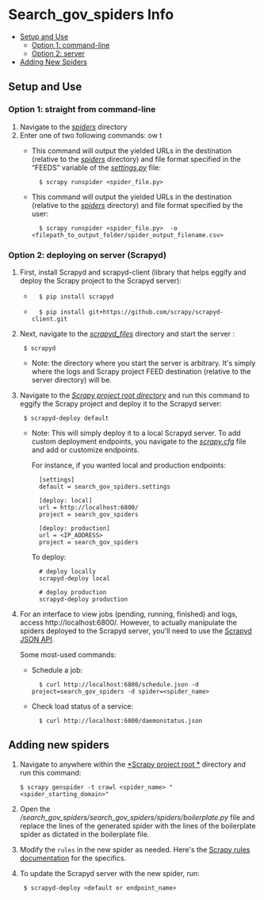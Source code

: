 # Search_gov_spiders Info

* [Setup and Use](#setup-and-use)
    * [Option 1: command-line](#option-1-straight-from-command-line) 
    * [Option 2: server](#option-2-deploying-on-server-scrapyd)
* [Adding New Spiders](#adding-new-spiders)

## Setup and Use

### Option 1: straight from command-line
1. Navigate to the [*spiders*](./search_gov_spiders/spiders) directory
2. Enter one of two following commands:
ow t
    * This command will output the yielded URLs in the destination (relative to the [*spiders*](./search_gov_spiders/spiders) directory) and file format specified in the “FEEDS” variable of the [*settings.py*](./search_gov_spiders/settings.py) file:

            $ scrapy runspider <spider_file.py> 

    * This command will output the yielded URLs in the destination (relative to the [*spiders*](./search_gov_spiders/spiders) directory) and file format specified by the user:


            $ scrapy runspider <spider_file.py>  -o <filepath_to_output_folder/spider_output_filename.csv>             

### Option 2: deploying on server (Scrapyd)
1. First, install Scrapyd and scrapyd-client (library that helps eggify and deploy the Scrapy project to the Scrapyd server):
    
    *       $ pip install scrapyd
    *       $ pip install git+https://github.com/scrapy/scrapyd-client.git

2. Next, navigate to the [*scrapyd_files*](./scrapyd_files) directory and start the server :
    
        $ scrapyd 
    * Note: the directory where you start the server is arbitrary. It's simply where the logs and Scrapy project FEED destination (relative to the server directory) will be.

3. Navigate to the [*Scrapy project root directory*](./) and run this command to eggify the Scrapy project and deploy it to the Scrapyd server:
    
        $ scrapyd-deploy default


    * Note: This will simply deploy it to a local Scrapyd server. To add custom deployment endpoints, you navigate to the [*scrapy.cfg*](./scrapy.cfg) file and add or customize endpoints. 

        For instance, if you wanted local and production endpoints:

            [settings]
            default = search_gov_spiders.settings

            [deploy: local]
            url = http://localhost:6800/
            project = search_gov_spiders

            [deploy: production]
            url = <IP_ADDRESS>
            project = search_gov_spiders
        
        To deploy:

            # deploy locally
            scrapyd-deploy local

            # deploy production
            scrapyd-deploy production

4. For an interface to view jobs (pending, running, finished) and logs, access http://localhost:6800/. However, to actually manipulate the spiders deployed to the Scrapyd server, you'll need to use the [Scrapyd JSON API](https://scrapyd.readthedocs.io/en/latest/api.html).

    Some most-used commands:
    
    * Schedule a job: 
    
            $ curl http://localhost:6800/schedule.json -d project=search_gov_spiders -d spider=<spider_name>
    * Check load status of a service:

            $ curl http://localhost:6800/daemonstatus.json

## Adding new spiders

1.  Navigate to anywhere within the [*Scrapy project root *](./) directory and run this command:

        $ scrapy genspider -t crawl <spider_name> "<spider_starting_domain>"

2. Open the */search_gov_spiders/search_gov_spiders/spiders/boilerplate.py* file and replace the lines of the generated spider with the lines of the boilerplate spider as dictated in the boilerplate file.

3. Modify the `rules` in the new spider as needed. Here's the [Scrapy rules documentation](https://docs.scrapy.org/en/latest/topics/spiders.html#crawling-rules) for the specifics.

4. To update the Scrapyd server with the new spider, run: 
        
        $ scrapyd-deploy <default or endpoint_name> 